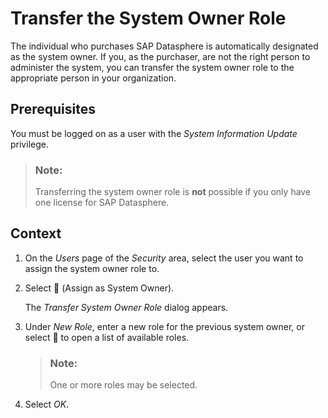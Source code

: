 <!-- loiob3d19a12dd2b41618d67f3a5a2a16a65 -->

<link rel="stylesheet" type="text/css" href="../css/sap-icons.css"/>

# Transfer the System Owner Role

The individual who purchases SAP Datasphere is automatically designated as the system owner. If you, as the purchaser, are not the right person to administer the system, you can transfer the system owner role to the appropriate person in your organization.



<a name="loiob3d19a12dd2b41618d67f3a5a2a16a65__prereq_hst_pns_33b"/>

## Prerequisites

You must be logged on as a user with the *System Information Update* privilege.

> ### Note:  
> Transferring the system owner role is **not** possible if you only have one license for SAP Datasphere.



## Context

1.  On the *Users* page of the *Security* area, select the user you want to assign the system owner role to.

2.  Select <span class="FPA-icons-V3"></span> \(Assign as System Owner\).

    The *Transfer System Owner Role* dialog appears.

3.  Under *New Role*, enter a new role for the previous system owner, or select <span class="FPA-icons-V3"></span> to open a list of available roles.

    > ### Note:  
    > One or more roles may be selected.

4.  Select *OK*.


